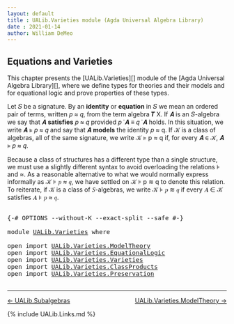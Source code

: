 ```yaml
---
layout: default
title : UALib.Varieties module (Agda Universal Algebra Library)
date : 2021-01-14
author: William DeMeo
---
```


## <a id="equations-and-varieties">Equations and Varieties</a>

This chapter presents the [UALib.Varieties][] module of the [Agda Universal Algebra Library][], where we define types for theories and their models and for equational logic and prove properties of these types.

Let 𝑆 be a signature. By an **identity** or **equation** in 𝑆 we mean an ordered pair of terms, written 𝑝 ≈ 𝑞, from the term algebra 𝑻 X. If 𝑨 is an 𝑆-algebra we say that 𝑨 **satisfies** 𝑝 ≈ 𝑞 provided 𝑝 ̇ 𝑨 ≡ 𝑞 ̇ 𝑨 holds. In this situation, we write 𝑨 ⊧ 𝑝 ≈ 𝑞 and say that 𝑨 **models** the identity 𝑝 ≈ q. If 𝒦 is a class of algebras, all of the same signature, we write 𝒦 ⊧ p ≈ q if, for every 𝑨 ∈ 𝒦, 𝑨 ⊧ 𝑝 ≈ 𝑞.

Because a class of structures has a different type than a single structure, we must use a slightly different syntax to avoid overloading the relations ⊧ and ≈. As a reasonable alternative to what we would normally express informally as 𝒦 ⊧ 𝑝 ≈ 𝑞, we have settled on 𝒦 ⊧ p ≋ q to denote this relation.  To reiterate, if 𝒦 is a class of 𝑆-algebras, we write 𝒦 ⊧ 𝑝 ≋ 𝑞 if every 𝑨 ∈ 𝒦 satisfies 𝑨 ⊧ 𝑝 ≈ 𝑞.

<pre class="Agda">

<a id="1237" class="Symbol">{-#</a> <a id="1241" class="Keyword">OPTIONS</a> <a id="1249" class="Pragma">--without-K</a> <a id="1261" class="Pragma">--exact-split</a> <a id="1275" class="Pragma">--safe</a> <a id="1282" class="Symbol">#-}</a>

<a id="1287" class="Keyword">module</a> <a id="1294" href="UALib.Varieties.html" class="Module">UALib.Varieties</a> <a id="1310" class="Keyword">where</a>

<a id="1317" class="Keyword">open</a> <a id="1322" class="Keyword">import</a> <a id="1329" href="UALib.Varieties.ModelTheory.html" class="Module">UALib.Varieties.ModelTheory</a>
<a id="1357" class="Keyword">open</a> <a id="1362" class="Keyword">import</a> <a id="1369" href="UALib.Varieties.EquationalLogic.html" class="Module">UALib.Varieties.EquationalLogic</a>
<a id="1401" class="Keyword">open</a> <a id="1406" class="Keyword">import</a> <a id="1413" href="UALib.Varieties.Varieties.html" class="Module">UALib.Varieties.Varieties</a>
<a id="1439" class="Keyword">open</a> <a id="1444" class="Keyword">import</a> <a id="1451" href="UALib.Varieties.ClassProducts.html" class="Module">UALib.Varieties.ClassProducts</a>
<a id="1481" class="Keyword">open</a> <a id="1486" class="Keyword">import</a> <a id="1493" href="UALib.Varieties.Preservation.html" class="Module">UALib.Varieties.Preservation</a>

</pre>

--------------------------------------

[← UALib.Subalgebras](UALib.Subalgebras.html)
<span style="float:right;">[UALib.Varieties.ModelTheory →](UALib.Varieties.ModelTheory.html)</span>

{% include UALib.Links.md %}
